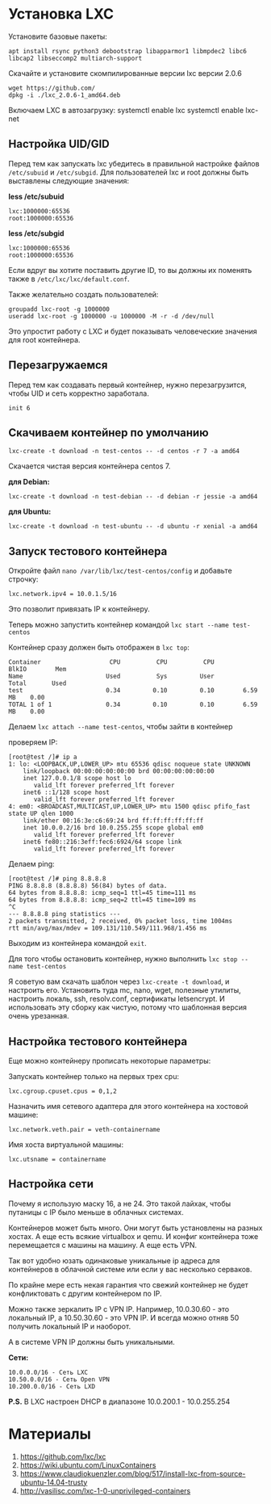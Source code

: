 # Установка LXC

Установите базовые пакеты:
```
apt install rsync python3 debootstrap libapparmor1 libmpdec2 libc6 libcap2 libseccomp2 multiarch-support
```


Скачайте и установите скомпилированные версии lxc версии 2.0.6
```
wget https://github.com/
dpkg -i ./lxc_2.0.6-1_amd64.deb
```

Включаем LXC в автозагрузку:
systemctl enable lxc
systemctl enable lxc-net


## Настройка UID/GID


Перед тем как запускать lxc убедитесь в правильной настройке файлов `/etc/subuid` и `/etc/subgid`. Для пользователей lxc и root должны быть выставлены следующие значения:

**less /etc/subuid**
```
lxc:1000000:65536
root:1000000:65536
```

**less /etc/subgid**
```
lxc:1000000:65536
root:1000000:65536
```

Если вдруг вы хотите поставить другие ID, то вы должны их поменять также в `/etc/lxc/lxc/default.conf`.


Также желательно создать пользователей:
```
groupadd lxc-root -g 1000000
useradd lxc-root -g 1000000 -u 1000000 -M -r -d /dev/null
```
Это упростит работу с LXC и будет показывать человеческие значения для root контейнера.


## Перезагружаемся

Перед тем как создавать первый контейнер, нужно перезагрузится, чтобы UID и сеть корректно заработала.

```
init 6
```


## Скачиваем контейнер по умолчанию

```
lxc-create -t download -n test-centos -- -d centos -r 7 -a amd64
```

Скачается чистая версия контейнера centos 7.


**для Debian:**
```
lxc-create -t download -n test-debian -- -d debian -r jessie -a amd64
```

**для Ubuntu:**
```
lxc-create -t download -n test-ubuntu -- -d ubuntu -r xenial -a amd64
```


## Запуск тестового контейнера


Откройте файл `nano /var/lib/lxc/test-centos/config` и добавьте строчку:
```
lxc.network.ipv4 = 10.0.1.5/16
```
Это позволит привязать IP к контейнеру.

Теперь можно запустить контейнер командой `lxc start --name test-centos`

Контейнер сразу должен быть отображен в `lxc top`:
```
Container                   CPU          CPU          CPU          BlkIO        Mem
Name                       Used          Sys         User          Total       Used
test                       0.34         0.10         0.10        6.59 MB    0.00
TOTAL 1 of 1               0.34         0.10         0.10        6.59 MB    0.00
```

Делаем `lxc attach --name test-centos`, чтобы зайти в контейнер

проверяем IP:
```
[root@test /]# ip a
1: lo: <LOOPBACK,UP,LOWER_UP> mtu 65536 qdisc noqueue state UNKNOWN
    link/loopback 00:00:00:00:00:00 brd 00:00:00:00:00:00
    inet 127.0.0.1/8 scope host lo
       valid_lft forever preferred_lft forever
    inet6 ::1/128 scope host
       valid_lft forever preferred_lft forever
4: em0: <BROADCAST,MULTICAST,UP,LOWER_UP> mtu 1500 qdisc pfifo_fast state UP qlen 1000
    link/ether 00:16:3e:c6:69:24 brd ff:ff:ff:ff:ff:ff
    inet 10.0.0.2/16 brd 10.0.255.255 scope global em0
       valid_lft forever preferred_lft forever
    inet6 fe80::216:3eff:fec6:6924/64 scope link
       valid_lft forever preferred_lft forever
```

Делаем ping:
```
[root@test /]# ping 8.8.8.8
PING 8.8.8.8 (8.8.8.8) 56(84) bytes of data.
64 bytes from 8.8.8.8: icmp_seq=1 ttl=45 time=111 ms
64 bytes from 8.8.8.8: icmp_seq=2 ttl=45 time=109 ms
^C
--- 8.8.8.8 ping statistics ---
2 packets transmitted, 2 received, 0% packet loss, time 1004ms
rtt min/avg/max/mdev = 109.131/110.549/111.968/1.456 ms
```

Выходим из контейнера командой `exit`.

Для того чтобы остановить контейнер, нужно выполнить `lxc stop --name test-centos`


Я советую вам скачать шаблон через `lxc-create -t download`, и настроить его. Установить туда mc, nano, wget, полезные утилиты, настроить локаль, ssh, resolv.conf, сертификаты letsencrypt.
И использовать эту сборку как чистую, потому что шаблонная версия очень урезанная.


## Настройка тестового контейнера

Еще можно контейнеру прописать некоторые параметры:


Запускать контейнер только на первых трех cpu:
```
lxc.cgroup.cpuset.cpus = 0,1,2
```

Назначить имя сетевого адаптера для этого контейнера на хостовой машине:
```
lxc.network.veth.pair = veth-containername
```

Имя хоста виртуальной машины:
```
lxc.utsname = containername
```


## Настройка сети

Почему я использую маску 16, а не 24. Это такой лайхак, чтобы путаницы с IP было меньше в облачных системах.

Контейнеров может быть много. Они могут быть установлены на разных хостах. А еще есть всякие virtualbox и qemu. И конфиг контейнера тоже перемещается с машины на машину. А еще есть VPN.

Так вот удобно юзать одинаковые уникальные ip адреса для контейнеров в облачной системе или если у вас несколько серваков.

По крайне мере есть некая гарантия что свежий контейнер не будет конфликтовать с другим контейнером по IP.

Можно также зеркалить IP с VPN IP. Например, 10.0.30.60 - это локальный IP, а 10.50.30.60 - это VPN IP. И всегда можно отняв 50 получить локальный IP и наоборот.

А в системе VPN IP должны быть уникальными.

**Сети:**
```
10.0.0.0/16 - Сеть LXC
10.50.0.0/16 - Сеть Open VPN
10.200.0.0/16 - Сеть LXD
```

**P.S.** В LXC настроен DHCP в диапазоне 10.0.200.1 - 10.0.255.254


# Материалы
1. https://github.com/lxc/lxc
2. https://wiki.ubuntu.com/LinuxContainers
3. https://www.claudiokuenzler.com/blog/517/install-lxc-from-source-ubuntu-14.04-trusty
4. http://vasilisc.com/lxc-1-0-unprivileged-containers
